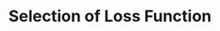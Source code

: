 ---
title: "Selection of Loss Function"
layout: single
categories: Training_Process
permalink: /theory_of_dl/training process/selection_of_loss_function/
---